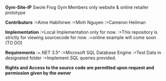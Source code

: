 **Gym-Site-IP**
Swole Frog Gym Members only website & online retailer prototype


**Contributors**
:=Aime Habihirwe
:=Minh Nguyen
:=Cameron Heilman



**Implementation**
:=Local Implementation only for now. 
:=This repository is strictly for viewing sourcecode for now.
:=online example will come soon (TO DO)

**Requirements**
:=.NET 3.5^
:=Microsoft SQL Database Engine
:=Test Data in designated folder
:=Implement SQL queries provided.


**Rights and Access to the source code are permitted upon request and permission given by the owner**

